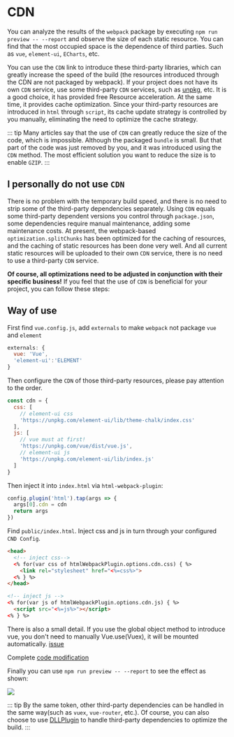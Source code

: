 # CDN

You can analyze the results of the `webpack` package by executing `npm run preview -- --report` and observe the size of each static resource. You can find that the most occupied space is the dependence of third parties. Such as `vue`, `element-ui`, `ECharts`, etc.

You can use the `CDN` link to introduce these third-party libraries, which can greatly increase the speed of the build (the resources introduced through the CDN are not packaged by webpack). If your project does not have its own `CDN` service, use some third-party `CDN` services, such as [unpkg](https://unpkg.com/), etc. It is a good choice, it has provided free Resource acceleration. At the same time, it provides cache optimization. Since your third-party resources are introduced in `html` through `script`, its cache update strategy is controlled by you manually, eliminating the need to optimize the cache strategy.

::: tip
Many articles say that the use of `CDN` can greatly reduce the size of the code, which is impossible. Although the packaged `bundle` is small. But that part of the code was just removed by you, and it was introduced using the `CDN` method. The most efficient solution you want to reduce the size is to enable `GZIP`.
:::

## I personally do not use `CDN`

There is no problem with the temporary build speed, and there is no need to strip some of the third-party dependencies separately. Using `CDN` equals some third-party dependent versions you control through `package.json`, some dependencies require manual maintenance, adding some maintenance costs. At present, the webpack-based `optimization.splitChunks` has been optimized for the caching of resources, and the caching of static resources has been done very well. And all current static resources will be uploaded to their own `CDN` service, there is no need to use a third-party `CDN` service.

**Of course, all optimizations need to be adjusted in conjunction with their specific business!** If you feel that the use of `CDN` is beneficial for your project, you can follow these steps:

## Way of use

First find `vue.config.js`, add `externals` to make `webpack` not package `vue` and `element`

```js
externals: {
  vue: 'Vue',
  'element-ui':'ELEMENT'
}
```

Then configure the `CDN` of those third-party resources, please pay attention to the order.

```js
const cdn = {
  css: [
    // element-ui css
    'https://unpkg.com/element-ui/lib/theme-chalk/index.css'
  ],
  js: [
    // vue must at first!
    'https://unpkg.com/vue/dist/vue.js',
    // element-ui js
    'https://unpkg.com/element-ui/lib/index.js'
  ]
}
```

Then inject it into `index.html` via `html-webpack-plugin`:

```js
config.plugin('html').tap(args => {
  args[0].cdn = cdn
  return args
})
```

Find `public/index.html`. Inject css and js in turn through your configured `CND Config`.

```html
<head>
  <!-- inject css-->
  <% for(var css of htmlWebpackPlugin.options.cdn.css) { %>
    <link rel="stylesheet" href="<%=css%>">
  <% } %>
</head>

<!-- inject js -->
<% for(var js of htmlWebpackPlugin.options.cdn.js) { %>
  <script src="<%=js%>"></script>
<% } %>
```

There is also a small detail. If you use the global object method to introduce vue, you don't need to manually Vue.use(Vuex), it will be mounted automatically. [issue](https://github.com/vuejs/vuex/issues/731)

Complete [code modification](https://github.com/adempiere/vue-admin-template/commit/eaaa3c1ddadd114451a1a83e042f1fc56a9809a1)

Finally you can use `npm run preview -- --report` to see the effect as shown:

![](https://camo.githubusercontent.com/0c5bdc47aeaecc340b9a5a88325b49885538bf90/68747470733a2f2f70616e6a69616368656e2e6769746875622e696f2f696d616765732f656c656d656e742d63646e2e706e67)

::: tip
By the same token, other third-party dependencies can be handled in the same way(such as `vuex`, `vue-router`, etc.). Of course, you can also choose to use [DLLPlugin](https://webpack.docschina.org/plugins/dll-plugin/) to handle third-party dependencies to optimize the build.
:::
